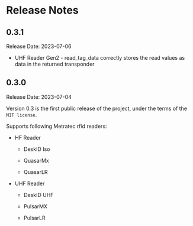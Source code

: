 # Release Notes

## 0.3.1

Release Date: 2023-07-06

* UHF Reader Gen2 - read_tag_data correctly stores the read values as data in the returned transponder

## 0.3.0

Release Date: 2023-07-04

Version 0.3 is the first public release of the project, under the terms of the `MIT license`.

Supports following Metratec rfid readers:

* HF Reader

  * DeskID Iso

  * QuasarMx

  * QuasarLR

* UHF Reader

  * DeskID UHF

  * PulsarMX

  * PulsarLR
